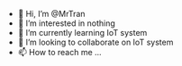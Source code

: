 - 👋 Hi, I’m @MrTran
- 👀 I’m interested in nothing
- 🌱 I’m currently learning IoT system
- 💞️ I’m looking to collaborate on IoT system
- 📫 How to reach me ...

<!---
tranthanh1699/tranthanh1699 is a ✨ special ✨ repository because its `README.md` (this file) appears on your GitHub profile.
You can click the Preview link to take a look at your changes.
--->
